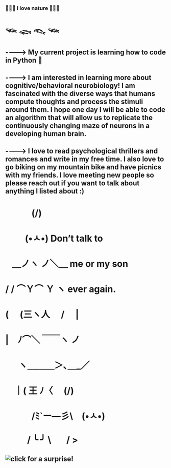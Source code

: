 ### 🌵🌵🌵 __I love nature__ 🌲🌲🌲
#  𓆝 𓆟 𓆞 𓆝 
        
## ----> My current project is learning how to code in Python 🐍
## ----> I am interested in learning more about cognitive/behavioral neurobiology! I am fascinated with the diverse ways that humans compute thoughts and process the stimuli around them. I hope one day I will be able to code an algorithm that will allow us to replicate the continuously changing maze of neurons in a developing human brain. 
## ----> I love to read psychological thrillers and romances and write in my free time. I also love to go biking on my mountain bike and have picnics with my friends. I love meeting new people so please reach out if you want to talk about anything I listed about :)
# ⠀⠀⁣⠀⠀(\/)
# ⠀⠀⠀(•ㅅ•)      Don’t talk to
# ⠀＿ノヽ ノ＼＿      me or my son
# /  / ⌒Ｙ⌒ Ｙ  ヽ     ever again.
# ( 　(三ヽ人　 /　  |
# |　ﾉ⌒＼ ￣￣ヽ   ノ
# ⠀⠀ヽ＿＿＿＞､＿_／
# ⠀ ｜( 王 ﾉ〈  ⠀ (\/)
# ⠀⠀⠀⠀/ﾐ`ー―彡\ ⠀(•ㅅ•)
# ⠀⠀⠀ / ╰    ╯ \⠀⠀ /    \>

## ![click for a surprise!](https://www.pinterest.com/pin/594193744604802082/)

<!--
**tinarcheng/tinarcheng** is a ✨ _special_ ✨ repository because its `README.md` (this file) appears on your GitHub profile.

Here are some ideas to get you started:

- 🔭 I’m currently working on ...
- 🌱 I’m currently learning ...
- 👯 I’m looking to collaborate on ...
- 🤔 I’m looking for help with ...
- 💬 Ask me about ...
- 📫 How to reach me: ...
- 😄 Pronouns: ...
- ⚡ Fun fact: ...
-->
